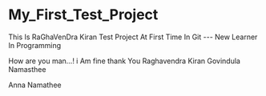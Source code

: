 # My_First_Test_Project
This Is RaGhaVenDra Kiran Test Project At First Time In Git     --- New Learner In Programming

How are you man...! i Am fine thank You Raghavendra Kiran Govindula  Namasthee

Anna Namathee
